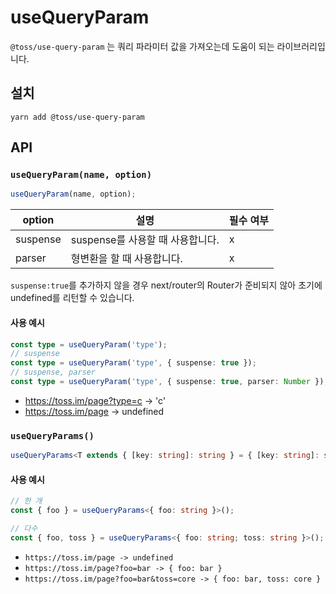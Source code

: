 # useQueryParam

`@toss/use-query-param` 는 쿼리 파라미터 값을 가져오는데 도움이 되는 라이브러리입니다.

## 설치

```shell
yarn add @toss/use-query-param
```

## API

### `useQueryParam(name, option)`

```typescript
useQueryParam(name, option);
```

| option   | 설명                             | 필수 여부 |
| -------- | -------------------------------- | --------- |
| suspense | suspense를 사용할 때 사용합니다. | x         |
| parser   | 형변환을 할 때 사용합니다.       | x         |

`suspense:true`를 추가하지 않을 경우 next/router의 Router가 준비되지 않아 초기에 undefined를 리턴할 수 있습니다.

#### 사용 예시

```typescript
const type = useQueryParam('type');
// suspense
const type = useQueryParam('type', { suspense: true });
// suspense, parser
const type = useQueryParam('type', { suspense: true, parser: Number });
```

- https://toss.im/page?type=c -> 'c'
- https://toss.im/page -> undefined

### `useQueryParams()`

```typescript
useQueryParams<T extends { [key: string]: string } = { [key: string]: string }>(): Partial<T>
```

#### 사용 예시

```typescript
// 한 개
const { foo } = useQueryParams<{ foo: string }>();

// 다수
const { foo, toss } = useQueryParams<{ foo: string; toss: string }>();
```

- `https://toss.im/page -> undefined`
- `https://toss.im/page?foo=bar -> { foo: bar }`
- `https://toss.im/page?foo=bar&toss=core -> { foo: bar, toss: core }`

